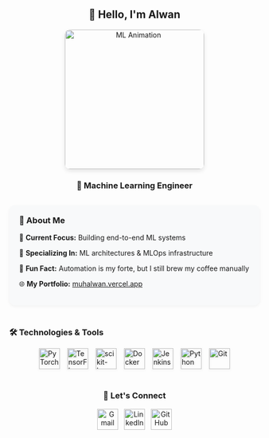 <h2 align="center">👋 Hello, I'm Alwan</h2>

<div align="center" style="margin-bottom: 20px;">
  <img src="https://media.giphy.com/media/coxQHKASG60HrHtvkt/giphy.gif" width="280" style="border-radius: 10px; box-shadow: 0 4px 8px rgba(0,0,0,0.1);" alt="ML Animation">
</div>

<div align="center" style="margin-bottom: 30px;">
  <h3>🚀 Machine Learning Engineer</h3>
</div>

<div style="display: flex; flex-direction: column; gap: 20px; max-width: 650px; margin: 0 auto;">

  <!-- About Me Section -->
  <div style="background: #f8f9fa; padding: 20px; border-radius: 12px; box-shadow: 0 2px 6px rgba(0,0,0,0.05);">
    <h3 style="margin-top: 0;">👤 About Me</h3>
    <p>🔭 <strong>Current Focus:</strong> Building end-to-end ML systems</p>
    <p>🌱 <strong>Specializing In:</strong> ML architectures & MLOps infrastructure</p>
    <p>💬 <strong>Fun Fact:</strong> Automation is my forte, but I still brew my coffee manually</p>
    <p>🌐 <strong>My Portfolio:</strong> <a href="https://muhalwan.vercel.app" target="_blank">muhalwan.vercel.app</a></p>
  </div>

  <!-- Tech Stack Section -->
  <div>
    <h3>🛠️ Technologies & Tools</h3>
    <div style="display: flex; flex-wrap: wrap; justify-content: center; gap: 15px; margin-top: 15px;">
      <img src="https://cdn.jsdelivr.net/gh/devicons/devicon/icons/pytorch/pytorch-original.svg" height="42" alt="PyTorch" title="PyTorch" style="filter: drop-shadow(0 2px 2px rgba(0,0,0,0.1));">
      <img src="https://cdn.jsdelivr.net/gh/devicons/devicon/icons/tensorflow/tensorflow-original.svg" height="42" alt="TensorFlow" title="TensorFlow" style="filter: drop-shadow(0 2px 2px rgba(0,0,0,0.1));">
      <img src="https://upload.wikimedia.org/wikipedia/commons/0/05/Scikit_learn_logo_small.svg" height="42" alt="scikit-learn" title="Scikit-Learn" style="filter: drop-shadow(0 2px 2px rgba(0,0,0,0.1));">
      <img src="https://cdn.jsdelivr.net/gh/devicons/devicon/icons/docker/docker-original.svg" height="42" alt="Docker" title="Docker" style="filter: drop-shadow(0 2px 2px rgba(0,0,0,0.1));">
      <img src="https://cdn.jsdelivr.net/gh/devicons/devicon/icons/jenkins/jenkins-original.svg" height="42" alt="Jenkins" title="Jenkins" style="filter: drop-shadow(0 2px 2px rgba(0,0,0,0.1));">
      <img src="https://cdn.jsdelivr.net/gh/devicons/devicon/icons/python/python-original.svg" height="42" alt="Python" title="Python" style="filter: drop-shadow(0 2px 2px rgba(0,0,0,0.1));">
      <img src="https://cdn.jsdelivr.net/gh/devicons/devicon/icons/git/git-original.svg" height="42" alt="Git" title="Git" style="filter: drop-shadow(0 2px 2px rgba(0,0,0,0.1));">
    </div>
  </div>

  <!-- Connect Section -->
  <div align="center">
    <h3>🤝 Let's Connect</h3>
    <div style="display: flex; justify-content: center; flex-wrap: wrap; gap: 12px; margin-top: 10px;">
      <a href="mailto:muhalwan12@gmail.com" target="_blank">
        <img src="https://img.shields.io/badge/Gmail-EA4335?logo=gmail&logoColor=white&style=for-the-badge" height="42" alt="Gmail">
      </a>
      <a href="https://www.linkedin.com/in/muhalwan/" target="_blank">
        <img src="https://img.shields.io/badge/LinkedIn-0A66C2?logo=linkedin&logoColor=white&style=for-the-badge" height="42" alt="LinkedIn">
      </a>
      <a href="https://github.com/muhalwan" target="_blank">
        <img src="https://img.shields.io/badge/GitHub-181717?logo=github&logoColor=white&style=for-the-badge" height="42" alt="GitHub">
      </a>
    </div>
  </div>

</div>